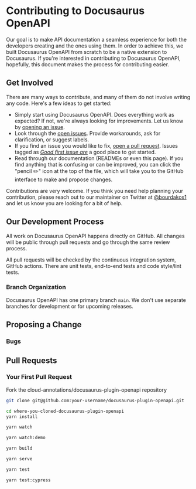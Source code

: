 # Contributing to Docusaurus OpenAPI

Our goal is to make API documentation a seamless experience for both the developers creating and the ones using them. In order to achieve this, we built Docusaurus OpenAPI from scratch to be a native extension to Docusaurus. If you're interested in contributing to Docusaurus OpenAPI, hopefully, this document makes the process for contributing easier.

## Get Involved

There are many ways to contribute, and many of them do not involve writing any code. Here's a few ideas to get started:

- Simply start using Docusaurus OpenAPI. Does everything work as expected? If not, we're always looking for improvements. Let us know by [opening an issue](https://github.com/cloud-annotations/docusaurus-plugin-openapi/issues/new).
- Look through the [open issues](https://github.com/cloud-annotations/docusaurus-plugin-openapi/issues). Provide workarounds, ask for clarification, or suggest labels.
- If you find an issue you would like to fix, [open a pull request](https://github.com/cloud-annotations/docusaurus-plugin-openapi/blob/main/CONTRIBUTING.md#your-first-pull-request). Issues tagged as _[Good first issue are](https://github.com/cloud-annotations/docusaurus-plugin-openapi/labels/Good%20first%20issue)_ a good place to get started.
- Read through our documentation (READMEs or even this page). If you find anything that is confusing or can be improved, you can click the "pencil ✏️" icon at the top of the file, which will take you to the GitHub interface to make and propose changes.

Contributions are very welcome. If you think you need help planning your contribution, please reach out to our maintainer on Twitter at [@bourdakos1](https://twitter.com/bourdakos1) and let us know you are looking for a bit of help.

## Our Development Process

All work on Docusaurus OpenAPI happens directly on GitHub. All changes will be public through pull requests and go through the same review process.

All pull requests will be checked by the continuous integration system, GitHub actions. There are unit tests, end-to-end tests and code style/lint tests.

### Branch Organization

Docusaurus OpenAPI has one primary branch `main`. We don't use separate branches for development or for upcoming releases.

## Proposing a Change

### Bugs

## Pull Requests

### Your First Pull Request

Fork the cloud-annotations/docusaurus-plugin-openapi repository

```sh
git clone git@github.com:your-username/docusaurus-plugin-openapi.git
```

```sh
cd where-you-cloned-docusaurus-plugin-openapi
yarn install
```

```sh
yarn watch
```

```sh
yarn watch:demo
```

```sh
yarn build
```

```sh
yarn serve
```

```sh
yarn test
```

```sh
yarn test:cypress
```
